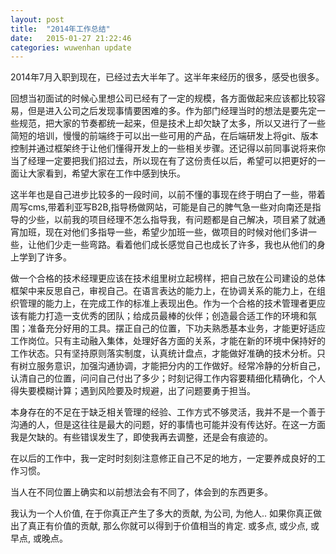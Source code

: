 ```yaml
---
layout: post
title:  "2014年工作总结"
date:   2015-01-27 21:22:46
categories: wuwenhan update
---
```


2014年7月入职到现在，已经过去大半年了。这半年来经历的很多，感受也很多。

回想当初面试的时候心里想公司已经有了一定的规模，各方面做起来应该都比较容易，但是进入公司之后发现事情要困难的多。作为部门经理当时的想法是要先定一些规范，把大家的节奏都统一起来，但是技术上却欠缺了太多，所以又进行了一些简短的培训，慢慢的前端终于可以出一些可用的产品，在后端研发上将git、版本控制并通过框架终于让他们懂得开发上的一些相关步骤。还记得以前同事说将来你当了经理一定要把我们招过去，所以现在有了这份责任以后，希望可以把更好的一面让大家看到，希望大家在工作中感到快乐。

这半年也是自己进步比较多的一段时间，以前不懂的事现在终于明白了一些，带着周写cms,带着利亚写B2B,指导杨做网站，可能是自己的脾气急一些对向南还是指导的少些，以前我的项目经理不怎么指导我，有问题都是自己解决，项目紧了就通宵加班，现在对他们多指导一些，希望少加班一些，做项目的时候对他们多讲一些，让他们少走一些弯路。看着他们成长感觉自己也成长了许多，我也从他们的身上学到了许多。

做一个合格的技术经理更应该在技术组里树立起榜样，把自己放在公司建设的总体框架中来反思自己，审视自己。在语言表达的能力上，在协调关系的能力上，在组织管理的能力上，在完成工作的标准上表现出色。作为一个合格的技术管理者更应该有能力打造一支优秀的团队；给成员最棒的伙伴；创造最合适工作的环境和氛围；准备充分好用的工具。摆正自己的位置，下功夫熟悉基本业务，才能更好适应工作岗位。只有主动融入集体，处理好各方面的关系，才能在新的环境中保持好的工作状态。只有坚持原则落实制度，认真统计盘点，才能做好准确的技术分析。只有树立服务意识，加强沟通协调，才能把分内的工作做好。经常冷静的分析自己，认清自己的位置，问问自己付出了多少；时刻记得工作内容要精细化精确化，个人得失要模糊计算；遇到风险要及时规避，出了问题要勇于担当。

本身存在的不足在于缺乏相关管理的经验、工作方式不够灵活，我并不是一个善于沟通的人，但是这往往是最大的问题，好的事情也可能并没有传达好。在这一方面我是欠缺的。有些错误发生了，即使我再去调整，还是会有痕迹的。

在以后的工作中，我一定时时刻刻注意修正自己不足的地方，一定要养成良好的工作习惯。

当人在不同位置上确实和以前想法会有不同了，体会到的东西更多。

我认为一个人价值, 在于你真正产生了多大的贡献, 为公司, 为他人..
如果你真正做出了真正有价值的贡献, 那么你就可以得到于价值相当的肯定. 或多点, 或少点, 或早点, 或晚点。
